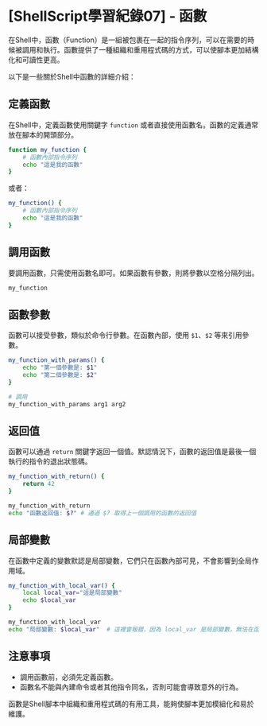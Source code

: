# [ShellScript學習紀錄07] - 函數

在Shell中，函數（Function）是一組被包裹在一起的指令序列，可以在需要的時候被調用和執行。函數提供了一種組織和重用程式碼的方式，可以使腳本更加結構化和可讀性更高。

以下是一些關於Shell中函數的詳細介紹：

## 定義函數

在Shell中，定義函數使用關鍵字 `function` 或者直接使用函數名。函數的定義通常放在腳本的開頭部分。

```bash
function my_function {
    # 函數內部指令序列
    echo "這是我的函數"
}
```

或者：

```bash
my_function() {
    # 函數內部指令序列
    echo "這是我的函數"
}
```

## 調用函數

要調用函數，只需使用函數名即可。如果函數有參數，則將參數以空格分隔列出。

```bash
my_function
```

## 函數參數

函數可以接受參數，類似於命令行參數。在函數內部，使用 `$1`、`$2` 等來引用參數。

```bash
my_function_with_params() {
    echo "第一個參數是: $1"
    echo "第二個參數是: $2"
}

# 調用
my_function_with_params arg1 arg2
```

## 返回值

函數可以通過 `return` 關鍵字返回一個值。默認情況下，函數的返回值是最後一個執行的指令的退出狀態碼。

```bash
my_function_with_return() {
    return 42
}

my_function_with_return 
echo "函數返回值: $?" # 通過 $? 取得上一個調用的函數的返回值
```
## 局部變數

在函數中定義的變數默認是局部變數，它們只在函數內部可見，不會影響到全局作用域。

```bash
my_function_with_local_var() {
    local local_var="這是局部變數"
    echo $local_var
}

my_function_with_local_var
echo "局部變數: $local_var"  # 這裡會報錯，因為 local_var 是局部變數，無法在函數外部訪問
```


## 注意事項

*   調用函數前，必須先定義函數。
*   函數名不能與內建命令或者其他指令同名，否則可能會導致意外的行為。

函數是Shell腳本中組織和重用程式碼的有用工具，能夠使腳本更加模組化和易於維護。